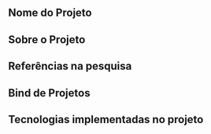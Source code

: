 ## Nome do Projeto

## Sobre o Projeto

## Referências na pesquisa

## Bind de Projetos

## Tecnologias implementadas no projeto

